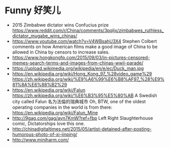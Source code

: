 # Funny 好笑儿

- 2015 Zimbabwe dictator wins Confucius prize <https://www.reddit.com/r/China/comments/3pqljx/zimbabwes_ruthless_dictator_mugabe_wins_chinas/>
- <https://www.youtube.com/watch?v=V4WBsahU3X4> Stephen Colbert comments on how American films make a good image of China to be allowed in China by censors to increase sales.
- <https://www.hongkongfp.com/2015/09/03/in-pictures-censored-memes-search-terms-and-images-from-chinas-wwii-parade/>
- <https://upload.wikimedia.org/wikipedia/en/e/ec/Duck_man.jpg>
- <https://en.wikipedia.org/wiki/Hong_Kong_97_%28video_game%29> <https://zh.wikipedia.org/wiki/%E9%A6%99%E6%B8%AF97_%28%E9%81%8A%E6%88%B2%29>
- <https://en.wikipedia.org/wiki/Falun> <https://zh.wikipedia.org/wiki/%E6%B3%95%E5%80%AB> A Swedish city called Falun 名为法倫的瑞典城市 Oh, BTW, one of the oldest operating companies in the world is from there: <https://en.wikipedia.org/wiki/Falun_Mine>
- <http://9gag.com/gag/ayn7KmW?ref=fbp> Left Right Slaughterhouse comic, Dictatorships love this one.
- <http://chinadigitaltimes.net/2015/05/artist-detained-after-posting-humorous-photo-of-xi-jinping/>
- <http://www.miniharm.com/>
